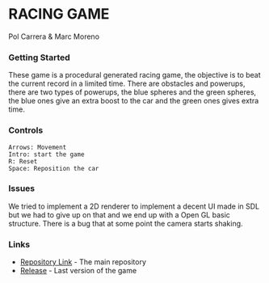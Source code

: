 # RACING GAME

Pol Carrera & Marc Moreno

### Getting Started

These game is a procedural generated racing game, the objective is to beat the current record in a limited time.
There are obstacles and powerups, there are two types of powerups, the blue spheres and the green spheres, the blue ones
give an extra boost to the car and the green ones gives extra time.

### Controls

```
Arrows: Movement
Intro: start the game
R: Reset
Space: Reposition the car
```

### Issues

We tried to implement a 2D renderer to implement a decent UI made in SDL but we had to give up on that and we end up 
with a Open GL basic structure.
There is a bug that at some point the camera starts shaking.


### Links

* [Repository Link](https://github.com/PolCarCat/Racing-Game) - The main repository
* [Release](https://maven.apache.org/) - Last version of the game




